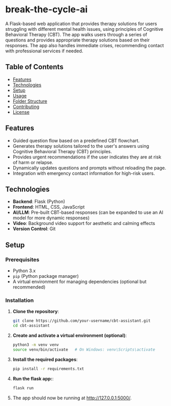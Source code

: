 # break-the-cycle-ai

A Flask-based web application that provides therapy solutions for users struggling with different mental health issues, using principles of Cognitive Behavioral Therapy (CBT). The app walks users through a series of questions and provides appropriate therapy solutions based on their responses. The app also handles immediate crises, recommending contact with professional services if needed.

## Table of Contents
- [Features](#features)
- [Technologies](#technologies)
- [Setup](#setup)
- [Usage](#usage)
- [Folder Structure](#folder-structure)
- [Contributing](#contributing)
- [License](#license)

## Features
- Guided question flow based on a predefined CBT flowchart.
- Generates therapy solutions tailored to the user's answers using Cognitive Behavioral Therapy (CBT) principles.
- Provides urgent recommendations if the user indicates they are at risk of harm or relapse.
- Dynamically updates questions and prompts without reloading the page.
- Integration with emergency contact information for high-risk users.

## Technologies
- **Backend**: Flask (Python)
- **Frontend**: HTML, CSS, JavaScript
- **AI/LLM**: Pre-built CBT-based responses (can be expanded to use an AI model for more dynamic responses)
- **Video**: Background video support for aesthetic and calming effects
- **Version Control**: Git

## Setup
### Prerequisites
- Python 3.x
- `pip` (Python package manager)
- A virtual environment for managing dependencies (optional but recommended)

### Installation

1. **Clone the repository**:
   ```bash
   git clone https://github.com/your-username/cbt-assistant.git
   cd cbt-assistant
   ```
2. **Create and activate a virtual environment (optional)**:
    ```bash
    python3 -m venv venv
    source venv/bin/activate   # On Windows: venv\Scripts\activate
    ```
3. **Install the required packages**:
    ```bash
    pip install -r requirements.txt
    ```
4. **Run the flask app:**:
    ```bash
    flask run
    ```
5. The app should now be running at http://127.0.0.1:5000/.

